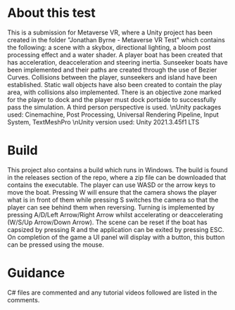 # About this test

This is a submission for Metaverse VR, where a Unity project has been created in the folder "Jonathan Byrne - Metaverse VR Test" which contains the following: a scene with a skybox, directional lighting, a bloom post processing effect and a water shader. 
A player boat has been created that has acceleration, deacceleration and steering inertia. Sunseeker boats have been implemented and their paths are created through the use of Bezier Curves. Collisions between the player, sunseekers and island have been established.
Static wall objects have also been created to contain the play area, with collisions also implemented. There is an objective zone marked for the player to dock and the player must dock portside to successfully pass the simulation. A third person perspective is used.
\nUnity packages used: Cinemachine, Post Processing, Universal Rendering Pipeline, Input System, TextMeshPro
\nUnity version used: Unity 2021.3.45f1 LTS

# Build

This project also contains a build which runs in Windows. The build is found in the releases section of the repo, where a zip file can be downloaded that contains the executable. The player can use WASD or the arrow keys to move the boat. Pressing W will ensure that the camera shows the player what is in front of them while
pressing S switches the camera so that the player can see behind them when reversing. Turning is implemented by pressing A/D/Left Arrow/Right Arrow whilst accelerating or deaccelerating (W/S/Up Arrow/Down Arrow). The scene can be reset if the boat has capsized by 
pressing R and the application can be exited by pressing ESC. On completion of the game a UI panel will display with a button, this button can be pressed using the mouse.

# Guidance

C# files are commented and any tutorial videos followed are listed in the comments.
